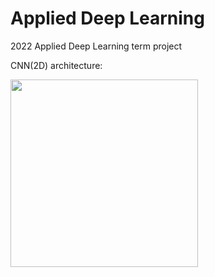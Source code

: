 # Applied Deep Learning

2022 Applied Deep Learning term project



CNN(2D) architecture:

<img src="https://github.com/zzioni/Applied_Deep_Learning/assets/106359887/88424837-fc15-4754-8eb2-ea80a2a86c5b"  width="300">


